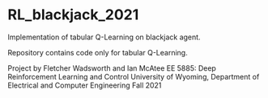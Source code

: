 # RL_blackjack_2021
Implementation of tabular Q-Learning on blackjack agent.

Repository contains code only for tabular Q-Learning.

Project by Fletcher Wadsworth and Ian McAtee
EE 5885: Deep Reinforcement Learning and Control
University of Wyoming, Department of Electrical and Computer Engineering
Fall 2021
